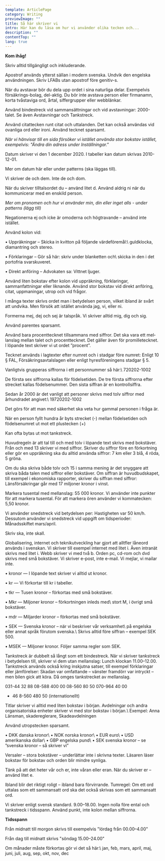 ```yaml
---
template: ArticlePage
category: Writing
previewImage: ""
title: Så här skriver vi
intro: Här kan du läsa om hur vi använder olika tecken och...
description: ""
contentTop: ""
lang: true
---
```

<div class="Callout"><strong class="Callout__title">Kom ihåg! </strong><p class="Callout__text">Skriv alltid tillgängligt och inkluderande.</p></div><section> <Collapse title="Apostrof( ́)"><div class="content">

Apostrof används ytterst sällan i modern svenska. Undvik den engelska användningen. Skriv LFABs utan apostrof före genitiv-s.

</div></Collapse> <Collapse title="Avstavningar"><div class="content">

När du avstavar bör du dela upp ordet i sina naturliga delar. Exempelvis försäkrings-bolag, del-aktig. Du bör inte avstava person­ eller firmanamn, korta tvåstaviga ord, årtal, siffergrupper eller webblänkar.

</div></Collapse> <Collapse title="Bindestreck(-)"><div class="content">

Använd bindestreck vid sammansättningar och vid avstavningar: 2000-talet. Se även Avstav­ningar och Tankstreck.

</div></Collapse> <Collapse title="Citattecken(” ”)"><div class="content">

Använd citattecken runt citat och uttalanden. Det kan också användas vid ovanliga ord eller ironi. Använd tecknet sparsamt.

*När vi hänvisar till en sida försöker vi istället använda stor bokstav istället, exempelvis: "Ändra din adress under Inställningar."*

</div></Collapse> <Collapse title="Datum"><div class="content">

Datum skriver vi den 1 december 2020. I tabeller kan datum skrivas 2010-12-01.

Mer om datum här eller under patterns (ska läggas till).

</div></Collapse> <Collapse title="De, dem"><div class="content">

Vi skriver de och dem. Inte de och dom.

</div></Collapse> <Collapse title="Du"><div class="content">

När du skriver tilltalsordet du – använd litet d. Använd aldrig ni när du kommunicerar med en enskild person.

*Mer om pronomen och hur vi använder min, din eller inget alls - under patterns (lägg till)*

</div></Collapse> <Collapse title="Inte"><div class="content">

Negationerna ej och icke är omoderna och högtravande – använd inte istället.

</div></Collapse> <Collapse title="Kolon(:)"><div class="content">

Använd kolon vid:

• Uppräkningar – Skicka in kvitton på följande värdeföremål:\ guldklocka, diamantring och stereo.

• Förklaringar – Gör så här: skriv under blanketten och\ skicka in den i det portofria svarskuveret.

• Direkt anföring – Advokaten sa: Vittnet ljuger.

Använd liten bokstav efter kolon vid uppräkning, förklaringar, sammanfattningar eller liknande. Använd stor bokstav vid direkt anföring, citat, uppmaningar, utrop och vid frågor.

</div></Collapse> <Collapse title="Man"><div class="content">

I många texter skrivs ordet man i betydelsen person, vilket ibland är svårt att undvika. Men försök att istället använda jag, vi, eller ni.

</div></Collapse> <Collapse title="Mig, dig, sig"><div class="content">

Formerna mej, dej och sej är talspråk. Vi skriver alltid mig, dig och sig.

</div></Collapse> <Collapse title="Parentes (:)"><div class="content">

Använd parentes sparsamt.

</div></Collapse> <Collapse title="Procent (%), Promille (‰)"><div class="content">

Använd bara procenttecknet tillsam­mans med siffror. Det ska vara ett mel­lanslag mellan talet och procenttecknet. Det gäller även för promilletecknet. I löpande text skriver vi ut ordet ”procent”.

</div></Collapse> <Collapse title="Paragraftecken (§)"><div class="content">

Tecknet används i lagtexter efter numret och i stadgar före numret: Enligt 10 § FAL, Försäkringsavtalslagen eller enligt hyresföreningens stadgar § 5.

</div></Collapse> <Collapse title="Personnummer"><div class="content">

Vanligtvis grupperas siffrorna i ett personnummer så här:\ 720202-1002

De första sex siffrorna kallas för födelsetiden. De tre första siffrorna efter strecket kallas födelsenummer. Den sista siffran är en kontrollsiffra.

Sedan år 2000 är det vanligt att personer skrivs med tolv siffror med århundradet angivet:\ 19720202-1002

Det görs för att man med säkerhet ska veta hur gammal personen i fråga är.

När en person fyllt hundra år byts strecket (-) mellan födelsetiden och födelsenumret ut mot ett plustecken (+)

</div></Collapse> <Collapse title="Semikolon (;)"><div class="content">

Kan ofta bytas ut mot tankstreck.

</div></Collapse> <Collapse title="Siffror och matematiska tecken"><div class="content">

Huvudregeln är att tal till och med tolv i löpande text skrivs med bokstäver. Från och med 13 skriver vi med siffror. Skriver du siffror före en förkortning eller gör en uppräkning ska du alltid använda siffror: 7 km eller 3 blå, 4 röda, 5 gröna.

Om du ska skriva både tolv och 15 i samma mening är det snyggare att skriva båda talen med siffror eller bokstäver. Om siffran är huvudbudskapet, till exempel i ekonomiska rapporter, skriver du siffran med siffror: Länsförsäkringar går med 17 miljoner kronor i vinst.

Markera tusental med mellanslag: 55 000 kronor. Vi använder inte punkter för att markera tusental. För att markera ören använder vi kommatecken: 5,50 kronor.

</div></Collapse> <Collapse title="Snedstreck (/) "><div class="content">

Vi använder snedstreck vid betydelsen per: Hastigheten var 50 km/h. Dessutom använder vi snedstreck vid uppgift om tidsperioder: Månadsskiftet mars/april.

</div></Collapse> <Collapse title="Ska"><div class="content">

Skriv ska, inte skall.

</div></Collapse> <Collapse title="Svenska, engelska eller svengelska? "><div class="content">

Globalisering, internet och teknikutveck­ling har gjort att alltfler låneord används i svenskan. Vi skriver till exempel internet med litet i. Även intranät skrivs med litet i. Webb skriver vi med två b. Orden pc, cd-rom och dvd skrivs med små bokstäver. Vi skriver e-post, inte e-mail. Vi mejlar, vi mailar inte.

</div></Collapse> <Collapse title="Svenska kronor – så skriver vi "><div class="content">

• kronor — I löpande text skriver vi alltid ut kronor.

• kr — Vi förkortar till kr i tabeller.

• tkr — Tusen kronor – förkortas med små bokstäver.

• Mkr — Miljoner kronor – förkortningen inleds med\ stort M, i övrigt små bokstäver.

• mdr — Miljarder kronor – förkortas med små bokstäver.

• SEK — Svenska kronor – när vi beskriver vår verksamhet\ på engelska eller annat språk förutom svenska.\ Skrivs alltid före siffran – exempel SEK 500.

• MSEK — Miljoner kronor. Följer samma regler som SEK.

</div></Collapse> <Collapse title="Tankstreck (–) "><div class="content">

Tankstreck är dubbelt så långt som ett bindestreck. När vi skriver tankstreck i betydelsen till, skriver vi dem utan mellanslag: Lunch klockan 11.00–12.00. Tankstreck används också kring inskjutna satser, till exempel förklaringar eller jämförelser: Skadan var omfattande – vänster framdörr var intryckt – men bilen gick att köra. Då omges tankstrecket av mellanslag.

</div></Collapse> <Collapse title="Telefon- och faxnummer "><div class="content">

031-44 32 88 08-588 400 00 08-560 80 50 070-964 40 00

* 46 8-560 480 50 (internationellt)

</div></Collapse> <Collapse title="Titlar och avdelningar"><div class="content">

Titlar skriver vi alltid med liten bokstav i början. Avdelningar och andra organisatoriska enheter skriver vi med stor bokstav i början.\ Exempel: Anna Länsman, skadereglerare, Skadeavdelningen

</div></Collapse> <Collapse title="Utropstecken (!) "><div class="content">

Använd utropstecken sparsamt.

</div></Collapse> <Collapse title="Valutabeteckningar"><div class="content">

• DKK danska kronor\ • NOK norska kronor\ • EUR euro\ • USD amerikanska dollar\ • GBP engelska pund\ • SEK svenska kronor – se ”svenska kronor – så skriver vi”

</div></Collapse> <Collapse title="Versaler"><div class="content">

Versaler – stora bokstäver – underlättar inte i skrivna texter. Läsaren läser bokstav för bokstav och orden blir mindre synliga.

</div></Collapse> <Collapse title="Vår, er"><div class="content">

Tänk på att det heter vår och er, inte våran eller eran. När du skriver er – använd litet e.

</div></Collapse> <Collapse title="​För virrande sär skrivning "><div class="content">

Ibland blir det riktigt roligt – ibland bara förvirrande. Tumregel: Om ett ord uttalas som ett sammansatt ord ska det också skrivas som ett sammansatt ord.

</div></Collapse> <Collapse title="Klockslag"><div class="content">

Vi skriver enligt svensk standard. 9.00–18.00. Ingen nolla före ental och tankstreck i tidsspann. Använd punkt, inte kolon mellan siffrorna.

**Tidsspann**

Från midnatt till morgon skrivs till exempelvis "lördag från 00.00–4.00"

Från dag till midnatt skrivs "söndag 15.00–24.00"

</div></Collapse> <Collapse title="Månader"><div class="content">

Om månader måste förkortas gör vi det så här:\ jan, feb, mars, april, maj, juni, juli, aug, sep, okt, nov, dec

</div></Collapse> </section>